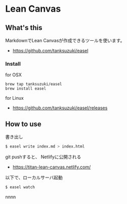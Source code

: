 Lean Canvas
===

## What's this

MarkdownでLean Canvasが作成できるツールを使います。

* https://github.com/tanksuzuki/easel

### Install

for OSX

```
brew tap tanksuzuki/easel
brew install easel
```

for Linux

* https://github.com/tanksuzuki/easel/releases

## How to use

書き出し

```bash
$ easel write index.md > index.html
```

git pushすると、 Netlifyに公開される

* https://titan-lean-canvas.netlify.com/

以下で、ローカルサーバ起動

```bash
$ easel watch
```
nnnn